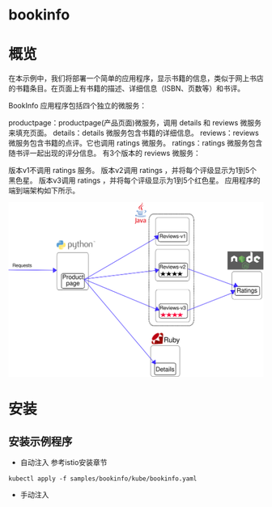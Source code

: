 # bookinfo

# 概览

在本示例中，我们将部署一个简单的应用程序，显示书籍的信息，类似于网上书店的书籍条目。在页面上有书籍的描述、详细信息（ISBN、页数等）和书评。

BookInfo 应用程序包括四个独立的微服务：

productpage：productpage(产品页面)微服务，调用 details 和 reviews 微服务来填充页面。
details：details 微服务包含书籍的详细信息。
reviews：reviews 微服务包含书籍的点评。它也调用 ratings 微服务。
ratings：ratings 微服务包含随书评一起出现的评分信息。
有3个版本的 reviews 微服务：

版本v1不调用 ratings 服务。
版本v2调用 ratings ，并将每个评级显示为1到5个黑色星。
版本v3调用 ratings ，并将每个评级显示为1到5个红色星。
应用程序的端到端架构如下所示。

![](noistio.svg)

# 安装

## 安装示例程序

- 自动注入 参考istio安装章节

```
kubectl apply -f samples/bookinfo/kube/bookinfo.yaml
```

- 手动注入




## 